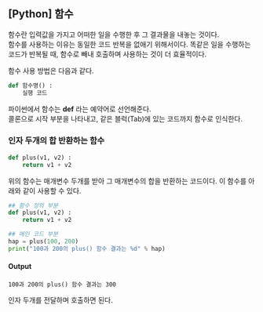 ## [Python] 함수
함수란 입력값을 가지고 어떠한 일을 수행한 후 그 결과물을 내놓는 것이다.  
함수를 사용하는 이유는 동일한 코드 반복을 없애기 위해서이다. 똑같은 일을 수행하는 코드가 반복될 때, 함수로 빼내 호출하며 사용하는 것이 더 효율적이다.

함수 사용 방법은 다음과 같다.
``` python
def 함수명() :
	실행 코드
```	

파이썬에서 함수는 **def** 라는 예약어로 선언해준다.  
콜론으로 시작 부분을 나타내고, 같은 블럭(Tab)에 있는 코드까지 함수로 인식한다.

### 인자 두개의 합 반환하는 함수
``` python
def plus(v1, v2) :
	return v1 + v2
```

위의 함수는 매개변수 두개를 받아 그 매개변수의 합을 반환하는 코드이다.
이 함수를 아래와 같이 사용할 수 있다.
``` python
## 함수 정의 부분
def plus(v1, v2) :
    return v1 + v2

## 메인 코드 부분
hap = plus(100, 200)
print("100과 200의 plus() 함수 결과는 %d" % hap)
```
#### Output
```
100과 200의 plus() 함수 결과는 300
```
인자 두개를 전달하며 호출하면 된다.

